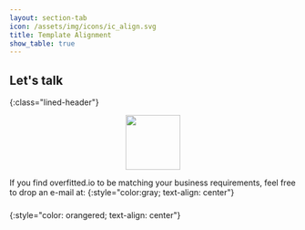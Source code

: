 ```yaml
---
layout: section-tab
icon: /assets/img/icons/ic_align.svg
title: Template Alignment
show_table: true
---
```


## Let's talk
{:class="lined-header"}

<img src="{{ '/assets/img/icons/ic_talk.svg' | relative_url }}" style="margin:auto; display: block; width: 96px; height: 96px; pointer-events: none; user-select: none;">

If you find overfitted.io to be matching your business requirements, feel free to drop an e-mail at: 
{:style="color:gray; text-align: center"} 
### <script>document.write(atob('aGVsbG9Ab3ZlcmZpdHRlZC5pbw=='))</script>
{:style="color: orangered; text-align: center"}




